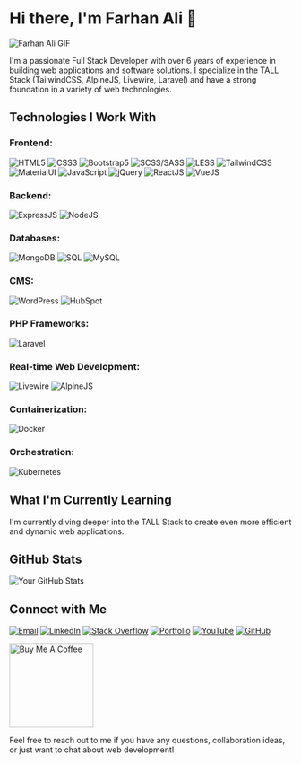 # Hi there, I'm Farhan Ali 👋

![Farhan Ali GIF](https://user-images.githubusercontent.com/55389276/140866485-8fb1c876-9a8f-4d6a-98dc-08c4981eaf70.gif)

I'm a passionate Full Stack Developer with over 6 years of experience in building web applications and software solutions. I specialize in the TALL Stack (TailwindCSS, AlpineJS, Livewire, Laravel) and have a strong foundation in a variety of web technologies.

## Technologies I Work With

### Frontend:
![HTML5](https://img.shields.io/badge/HTML5-E34F26?style=for-the-badge&logo=html5&logoColor=white)
![CSS3](https://img.shields.io/badge/CSS3-1572B6?style=for-the-badge&logo=css3&logoColor=white)
![Bootstrap5](https://img.shields.io/badge/Bootstrap-563D7C?style=for-the-badge&logo=bootstrap&logoColor=white)
![SCSS/SASS](https://img.shields.io/badge/SCSS%2FSASS-CC6699?style=for-the-badge&logo=sass&logoColor=white)
![LESS](https://img.shields.io/badge/LESS-1D365D?style=for-the-badge&logo=less&logoColor=white)
![TailwindCSS](https://img.shields.io/badge/TailwindCSS-38B2AC?style=for-the-badge&logo=tailwind-css&logoColor=white)
![MaterialUI](https://img.shields.io/badge/MaterialUI-0081CB?style=for-the-badge&logo=material-ui&logoColor=white)
![JavaScript](https://img.shields.io/badge/JavaScript-F7DF1E?style=for-the-badge&logo=javascript&logoColor=black)
![jQuery](https://img.shields.io/badge/jQuery-0769AD?style=for-the-badge&logo=jquery&logoColor=white)
![ReactJS](https://img.shields.io/badge/ReactJS-61DAFB?style=for-the-badge&logo=react&logoColor=black)
![VueJS](https://img.shields.io/badge/Vue.js-4FC08D?style=for-the-badge&logo=vue.js&logoColor=white)

### Backend:
![ExpressJS](https://img.shields.io/badge/Express.js-000000?style=for-the-badge&logo=express&logoColor=white)
![NodeJS](https://img.shields.io/badge/Node.js-339933?style=for-the-badge&logo=node.js&logoColor=white)

### Databases:
![MongoDB](https://img.shields.io/badge/MongoDB-47A248?style=for-the-badge&logo=mongodb&logoColor=white)
![SQL](https://img.shields.io/badge/SQL-003366?style=for-the-badge&logo=sql&logoColor=white)
![MySQL](https://img.shields.io/badge/MySQL-4479A1?style=for-the-badge&logo=mysql&logoColor=white)

### CMS:
![WordPress](https://img.shields.io/badge/WordPress-21759B?style=for-the-badge&logo=wordpress&logoColor=white)
![HubSpot](https://img.shields.io/static/v1?style=for-the-badge&message=HubSpot&color=FF7A59&logo=HubSpot&logoColor=FFFFFF&label=)

### PHP Frameworks:
![Laravel](https://img.shields.io/badge/Laravel-FF2D20?style=for-the-badge&logo=laravel&logoColor=white)

### Real-time Web Development:
![Livewire](https://img.shields.io/badge/Livewire-00B0FF?style=for-the-badge&logo=livewire&logoColor=white)
![AlpineJS](https://img.shields.io/badge/Alpine.js-8BC0D0?style=for-the-badge&logo=alpine.js&logoColor=black)

### Containerization:
![Docker](https://img.shields.io/badge/Docker-2496ED?style=for-the-badge&logo=docker&logoColor=white)

### Orchestration:
![Kubernetes](https://img.shields.io/badge/Kubernetes-326CE5?style=for-the-badge&logo=kubernetes&logoColor=white)

## What I'm Currently Learning

I'm currently diving deeper into the TALL Stack to create even more efficient and dynamic web applications.

## GitHub Stats
![Your GitHub Stats](https://github-readme-stats.vercel.app/api?username=farhanali-developer&show_icons=true&theme=transparent&show=reviews,discussions_started,discussions_answered,prs_merged,prs_merged_percentage)

## Connect with Me

[![Email](https://img.shields.io/badge/Email-D14836?style=for-the-badge&logo=gmail&logoColor=white)](mailto:farhan.logicware@gmail.com)
[![LinkedIn](https://img.shields.io/badge/LinkedIn-0A66C2?style=for-the-badge&logo=linkedin&logoColor=white)](https://www.linkedin.com/in/farhan-developer/)
[![Stack Overflow](https://img.shields.io/badge/Stack%20Overflow-FE7A16?style=for-the-badge&logo=stackoverflow&logoColor=white)](https://stackoverflow.com/users/10815844/farhan-ali)
[![Portfolio](https://img.shields.io/badge/Portfolio-0077B5?style=for-the-badge&logo=globe&logoColor=white)](https://farhanali.me)
[![YouTube](https://img.shields.io/badge/YouTube-FF0000?style=for-the-badge&logo=youtube&logoColor=white)](https://youtube.com/@holycode150)
[![GitHub](https://img.shields.io/badge/GitHub-181717?style=for-the-badge&logo=github&logoColor=white)](https://github.com/farhanali-developer)

<a href="https://www.linkedin.com/in/farhan-developer/" target="_blank"><img src="https://cdn.buymeacoffee.com/buttons/v2/default-red.png" alt="Buy Me A Coffee" width="150" ></a>

Feel free to reach out to me if you have any questions, collaboration ideas, or just want to chat about web development!

<!-- GitHub Stats: You can include your GitHub stats here using a service like https://github.com/anuraghazra/github-readme-stats -->

<!-- Recent GitHub Activity: You can include your recent GitHub activity using a service like https://github.com/jamesgeorge007/github-activity-readme -->
